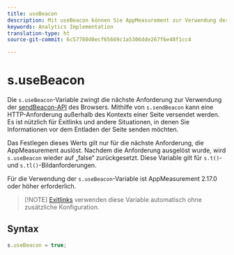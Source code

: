 ```yaml
---
title: useBeacon
description: Mit useBeacon können Sie AppMeasurement zur Verwendung der sendBeacon-API des Browsers zwingen.
keywords: Analytics Implementation
translation-type: ht
source-git-commit: 6c57780d0ecf65669c1a5306dde267f6e48f1cc4

---
```



# s.useBeacon

Die `s.useBeacon`-Variable zwingt die nächste Anforderung zur Verwendung der [sendBeacon-API](https://developer.mozilla.org/de-DE/docs/Web/API/Navigator/sendBeacon) des Browsers. Mithilfe von `s.sendBeacon` kann eine HTTP-Anforderung außerhalb des Kontexts einer Seite versendet werden. Es ist nützlich für Exitlinks und andere Situationen, in denen Sie Informationen vor dem Entladen der Seite senden möchten.

Das Festlegen dieses Werts gilt nur für die nächste Anforderung, die AppMeasurement auslöst. Nachdem die Anforderung ausgelöst wurde, wird `s.useBeacon` wieder auf „false“ zurückgesetzt. Diese Variable gilt für `s.t()`- und `s.tl()`-Bildanforderungen.

Für die Verwendung der `s.useBeacon`-Variable ist AppMeasurement 2.17.0 oder höher erforderlich.

> [!NOTE] [Exitlinks](s-linktrackvars.md) verwenden diese Variable automatisch ohne zusätzliche Konfiguration.

## Syntax

```js
s.useBeacon = true;
```
